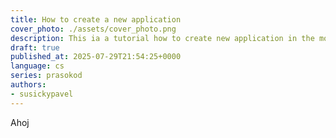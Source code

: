 ```yaml
---
title: How to create a new application
cover_photo: ./assets/cover_photo.png
description: This ia a tutorial how to create new application in the modern world
draft: true
published_at: 2025-07-29T21:54:25+0000
language: cs
series: prasokod
authors:
- susickypavel
---
```


Ahoj
